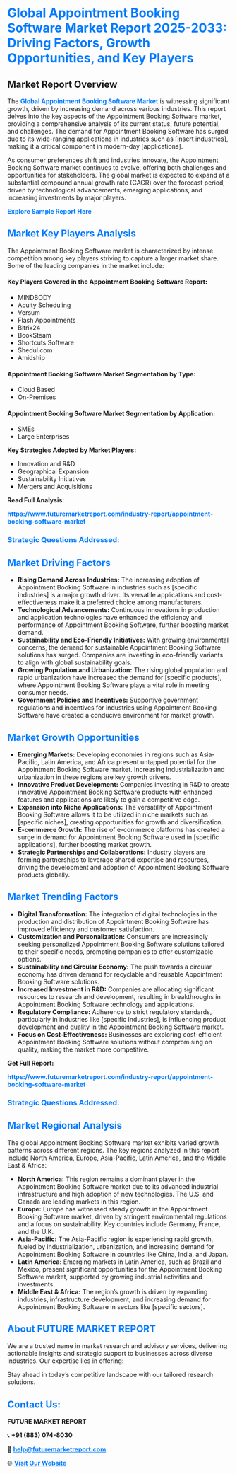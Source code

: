<h1 style="color: #007BFF;">Global Appointment Booking Software Market Report 2025-2033: Driving Factors, Growth Opportunities, and Key Players</h1>

<section id="overview">
<h2>Market Report Overview</h2>
<p>The <a href="https://www.futuremarketreport.com/industry-report/appointment-booking-software-market" style="color: #007BFF; text-decoration: none;"><strong>Global Appointment Booking Software Market</strong></a> is witnessing significant growth, driven by increasing demand across various industries. This report delves into the key aspects of the Appointment Booking Software market, providing a comprehensive analysis of its current status, future potential, and challenges. The demand for Appointment Booking Software has surged due to its wide-ranging applications in industries such as [insert industries], making it a critical component in modern-day [applications].</p>
<p>As consumer preferences shift and industries innovate, the Appointment Booking Software market continues to evolve, offering both challenges and opportunities for stakeholders. The global market is expected to expand at a substantial compound annual growth rate (CAGR) over the forecast period, driven by technological advancements, emerging applications, and increasing investments by major players.</p>
</section>

<section id="overview">
<p><a href="https://www.futuremarketreport.com/request-sample/reportId=47934" style="color: #007BFF; text-decoration: none;"><strong>Explore Sample Report Here</strong></a></p>
</section>

<section id="key-players">
<h2 style="color: #007BFF;">Market Key Players Analysis</h2>
<p>The Appointment Booking Software market is characterized by intense competition among key players striving to capture a larger market share. Some of the leading companies in the market include:</p>
<h4>Key Players Covered in the Appointment Booking Software Report:</h4>
<ul><li>MINDBODY</li><li>Acuity Scheduling</li><li>Versum</li><li>Flash Appointments</li><li>Bitrix24</li><li>BookSteam</li><li>Shortcuts Software</li><li>Shedul.com</li><li>Amidship</li></ul>
<h4>Appointment Booking Software Market Segmentation by Type:</h4>
<ul><li>Cloud Based</li><li>On-Premises</li></ul>

<h4>Appointment Booking Software Market Segmentation by Application:</h4>
<ul><li>SMEs</li><li>Large Enterprises</li></ul>
<p><strong>Key Strategies Adopted by Market Players:</strong></p>
<ul>
<li>Innovation and R&D</li>
<li>Geographical Expansion</li>
<li>Sustainability Initiatives</li>
<li>Mergers and Acquisitions</li>
</ul>
</section>

<section>
<p><strong>Read Full Analysis: </strong></p><a href="https://www.futuremarketreport.com/industry-report/appointment-booking-software-market" style="color: #007BFF; text-decoration: none;"><strong>https://www.futuremarketreport.com/industry-report/appointment-booking-software-market</strong></a>
<h3 style="color: #007BFF;">Strategic Questions Addressed:</h3>
</section>

<section id="driving-factors">
<h2 style="color: #007BFF;">Market Driving Factors</h2>
<ul>
<li><strong>Rising Demand Across Industries:</strong> The increasing adoption of Appointment Booking Software in industries such as [specific industries] is a major growth driver. Its versatile applications and cost-effectiveness make it a preferred choice among manufacturers.</li>
<li><strong>Technological Advancements:</strong> Continuous innovations in production and application technologies have enhanced the efficiency and performance of Appointment Booking Software, further boosting market demand.</li>
<li><strong>Sustainability and Eco-Friendly Initiatives:</strong> With growing environmental concerns, the demand for sustainable Appointment Booking Software solutions has surged. Companies are investing in eco-friendly variants to align with global sustainability goals.</li>
<li><strong>Growing Population and Urbanization:</strong> The rising global population and rapid urbanization have increased the demand for [specific products], where Appointment Booking Software plays a vital role in meeting consumer needs.</li>
<li><strong>Government Policies and Incentives:</strong> Supportive government regulations and incentives for industries using Appointment Booking Software have created a conducive environment for market growth.</li>
</ul>
</section>

<section id="growth-opportunities">
<h2 style="color: #007BFF;">Market Growth Opportunities</h2>
<ul>
<li><strong>Emerging Markets:</strong> Developing economies in regions such as Asia-Pacific, Latin America, and Africa present untapped potential for the Appointment Booking Software market. Increasing industrialization and urbanization in these regions are key growth drivers.</li>
<li><strong>Innovative Product Development:</strong> Companies investing in R&D to create innovative Appointment Booking Software products with enhanced features and applications are likely to gain a competitive edge.</li>
<li><strong>Expansion into Niche Applications:</strong> The versatility of Appointment Booking Software allows it to be utilized in niche markets such as [specific niches], creating opportunities for growth and diversification.</li>
<li><strong>E-commerce Growth:</strong> The rise of e-commerce platforms has created a surge in demand for Appointment Booking Software used in [specific applications], further boosting market growth.</li>
<li><strong>Strategic Partnerships and Collaborations:</strong> Industry players are forming partnerships to leverage shared expertise and resources, driving the development and adoption of Appointment Booking Software products globally.</li>
</ul>
</section>

<section id="trending-factors">
<h2 style="color: #007BFF;">Market Trending Factors</h2>
<ul>
<li><strong>Digital Transformation:</strong> The integration of digital technologies in the production and distribution of Appointment Booking Software has improved efficiency and customer satisfaction.</li>
<li><strong>Customization and Personalization:</strong> Consumers are increasingly seeking personalized Appointment Booking Software solutions tailored to their specific needs, prompting companies to offer customizable options.</li>
<li><strong>Sustainability and Circular Economy:</strong> The push towards a circular economy has driven demand for recyclable and reusable Appointment Booking Software solutions.</li>
<li><strong>Increased Investment in R&D:</strong> Companies are allocating significant resources to research and development, resulting in breakthroughs in Appointment Booking Software technology and applications.</li>
<li><strong>Regulatory Compliance:</strong> Adherence to strict regulatory standards, particularly in industries like [specific industries], is influencing product development and quality in the Appointment Booking Software market.</li>
<li><strong>Focus on Cost-Effectiveness:</strong> Businesses are exploring cost-efficient Appointment Booking Software solutions without compromising on quality, making the market more competitive.</li>
</ul>
</section>

<section>
<p><strong>Get Full Report: </strong></p><a href="https://www.futuremarketreport.com/industry-report/appointment-booking-software-market" style="color: #007BFF; text-decoration: none;"><strong>https://www.futuremarketreport.com/industry-report/appointment-booking-software-market</strong></a>
<h3 style="color: #007BFF;">Strategic Questions Addressed:</h3>
</section>


<section id="regional-analysis">
<h2 style="color: #007BFF;">Market Regional Analysis</h2>
<p>The global Appointment Booking Software market exhibits varied growth patterns across different regions. The key regions analyzed in this report include North America, Europe, Asia-Pacific, Latin America, and the Middle East & Africa:</p>
<ul>
<li><strong>North America:</strong> This region remains a dominant player in the Appointment Booking Software market due to its advanced industrial infrastructure and high adoption of new technologies. The U.S. and Canada are leading markets in this region.</li>
<li><strong>Europe:</strong> Europe has witnessed steady growth in the Appointment Booking Software market, driven by stringent environmental regulations and a focus on sustainability. Key countries include Germany, France, and the U.K.</li>
<li><strong>Asia-Pacific:</strong> The Asia-Pacific region is experiencing rapid growth, fueled by industrialization, urbanization, and increasing demand for Appointment Booking Software in countries like China, India, and Japan.</li>
<li><strong>Latin America:</strong> Emerging markets in Latin America, such as Brazil and Mexico, present significant opportunities for the Appointment Booking Software market, supported by growing industrial activities and investments.</li>
<li><strong>Middle East & Africa:</strong> The region’s growth is driven by expanding industries, infrastructure development, and increasing demand for Appointment Booking Software in sectors like [specific sectors].</li>
</ul>
</section>

<footer>
<h2 style="color: #007BFF;">About FUTURE MARKET REPORT</h2>
<p>We are a trusted name in market research and advisory services, delivering actionable insights and strategic support to businesses across diverse industries. Our expertise lies in offering:</p>

<p>Stay ahead in today’s competitive landscape with our tailored research solutions.</p>

<h2 style="color: #007BFF;">Contact Us:</h2>
<p><strong>FUTURE MARKET REPORT</strong></p>
<p>📞 <strong>+91 (883) 074-8030</strong></p>
<p>📧 <strong><a href="mailto:help@futuremarketreport.com" style="color: #007BFF;">help@futuremarketreport.com</a></strong></p>
<p>🌐 <strong><a href="https://www.futuremarketreport.com/" style="color: #007BFF;">Visit Our Website</a></strong></p>
</footer>